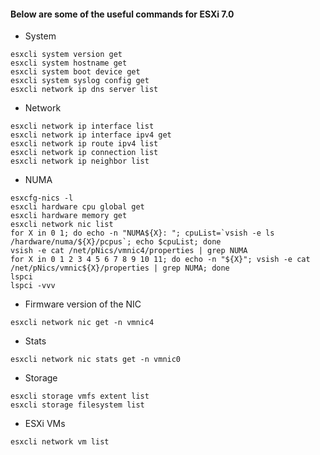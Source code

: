 #### Below are some of the useful commands for ESXi 7.0

* System
```
esxcli system version get
esxcli system hostname get
esxcli system boot device get
esxcli system syslog config get
esxcli network ip dns server list
```

* Network
```
esxcli network ip interface list
esxcli network ip interface ipv4 get
esxcli network ip route ipv4 list
esxcli network ip connection list
esxcli network ip neighbor list
```

* NUMA 
```
esxcfg-nics -l
esxcli hardware cpu global get
esxcli hardware memory get
esxcli network nic list
for X in 0 1; do echo -n "NUMA${X}: "; cpuList=`vsish -e ls /hardware/numa/${X}/pcpus`; echo $cpuList; done
vsish -e cat /net/pNics/vmnic4/properties | grep NUMA
for X in 0 1 2 3 4 5 6 7 8 9 10 11; do echo -n "${X}"; vsish -e cat /net/pNics/vmnic${X}/properties | grep NUMA; done
lspci
lspci -vvv
```

* Firmware version of the NIC
```
esxcli network nic get -n vmnic4
```

* Stats
```
esxcli network nic stats get -n vmnic0
```

* Storage
```
esxcli storage vmfs extent list
esxcli storage filesystem list
```


* ESXi VMs
```
esxcli network vm list
```
